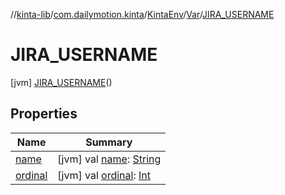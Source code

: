 //[kinta-lib](../../../../../index.md)/[com.dailymotion.kinta](../../../index.md)/[KintaEnv](../../index.md)/[Var](../index.md)/[JIRA_USERNAME](index.md)



# JIRA_USERNAME  
 [jvm] [JIRA_USERNAME](index.md)()  
   


## Properties  
  
|  Name |  Summary | 
|---|---|
| <a name="com.dailymotion.kinta/KintaEnv.Var.JIRA_USERNAME/name/#/PointingToDeclaration/"></a>[name](name.md)| <a name="com.dailymotion.kinta/KintaEnv.Var.JIRA_USERNAME/name/#/PointingToDeclaration/"></a> [jvm] val [name](name.md): [String](https://kotlinlang.org/api/latest/jvm/stdlib/kotlin/-string/index.html)   <br>|
| <a name="com.dailymotion.kinta/KintaEnv.Var.JIRA_USERNAME/ordinal/#/PointingToDeclaration/"></a>[ordinal](ordinal.md)| <a name="com.dailymotion.kinta/KintaEnv.Var.JIRA_USERNAME/ordinal/#/PointingToDeclaration/"></a> [jvm] val [ordinal](ordinal.md): [Int](https://kotlinlang.org/api/latest/jvm/stdlib/kotlin/-int/index.html)   <br>|

